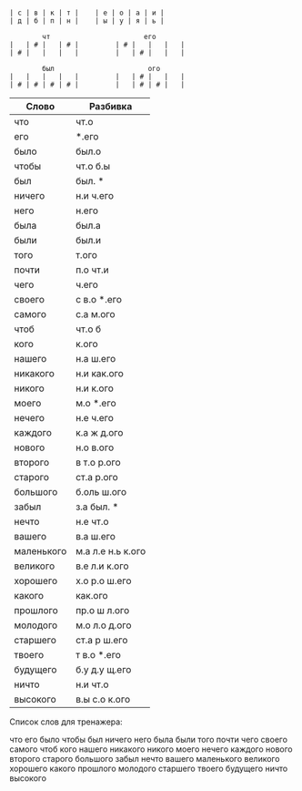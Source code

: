 
```

| с | в | к | т |    | е | о | а | и |
| д | б | п | н |    | ы | у | я | ь |

        чт                       его
|   | # |   | # |         | # |   |   |   |
| # |   |   |   |         |   | # |   |   |

        был                       ого
|   |   |   |   |         |   | # |   |   |
| # | # | # | # |         |   | # | # |   |

```

| Слово | Разбивка |
| --- | --- |
| что | чт.о | 
| его |  \*.его | 
| было | был.о | 
| чтобы | чт.о б.ы | 
| был | был. \* | 
| ничего | н.и ч.его | 
| него | н.его | 
| была | был.а | 
| были | был.и | 
| того | т.ого | 
| почти | п.о чт.и | 
| чего | ч.его | 
| своего | с в.о  \*.его | 
| самого | с.а м.ого | 
| чтоб | чт.о б | 
| кого | к.ого | 
| нашего | н.а ш.его | 
| никакого | н.и как.ого | 
| никого | н.и к.ого | 
| моего | м.о  \*.его | 
| нечего | н.е ч.его | 
| каждого | к.а ж д.ого | 
| нового | н.о в.ого | 
| второго | в т.о р.ого | 
| старого | ст.а р.ого | 
| большого | б.оль ш.ого | 
| забыл | з.а был. \* | 
| нечто | н.е чт.о | 
| вашего | в.а ш.его | 
| маленького | м.а л.е н.ь к.ого | 
| великого | в.е л.и к.ого | 
| хорошего | х.о р.о ш.его | 
| какого | как.ого | 
| прошлого | пр.о ш л.ого | 
| молодого | м.о л.о д.ого | 
| старшего | ст.а р ш.его | 
| твоего | т в.о  \*.его | 
| будущего | б.у д.у щ.его | 
| ничто | н.и чт.о | 
| высокого | в.ы с.о к.ого | 

Список слов для тренажера:

что его было чтобы был ничего него была были того почти чего своего самого чтоб кого нашего никакого никого моего нечего каждого нового второго старого большого забыл нечто вашего маленького великого хорошего какого прошлого молодого старшего твоего будущего ничто высокого
